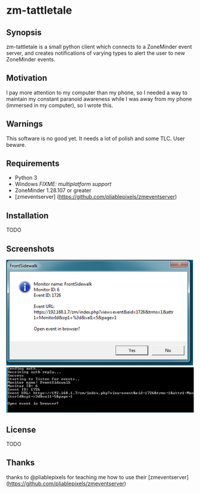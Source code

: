 # zm-tattletale

## Synopsis
zm-tattletale is a small python client which connects to a ZoneMinder event server, and creates notifications of varying types to alert the user to new ZoneMinder events.


## Motivation
I pay more attention to my computer than my phone, so I needed a way to maintain my constant paranoid awareness while I was away from my phone (immersed in my computer), so I wrote this.

## Warnings
This software is no good yet. It needs a lot of polish and some TLC. User beware.

## Requirements
* Python 3
* Windows *FIXME: multiplatform support*
* ZoneMinder 1.28.107 or greater
* [zmeventserver] (https://github.com/pliablepixels/zmeventserver) 

## Installation
TODO

## Screenshots
![SS1](https://raw.githubusercontent.com/segordon/zm-tattletale/master/screenshot1.png)
![SS2](https://raw.githubusercontent.com/segordon/zm-tattletale/master/screenshot2.png)

## License
TODO

## Thanks
thanks to @pliablepixels for teaching me how to use their [zmeventserver] (https://github.com/pliablepixels/zmeventserver)